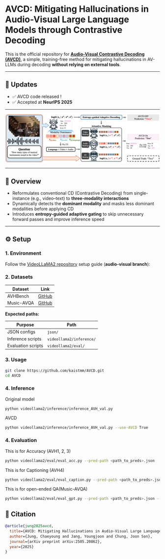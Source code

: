 # AVCD: Mitigating Hallucinations in Audio-Visual Large Language Models through Contrastive Decoding

This is the official repository for **[Audio-Visual Contrastive Decoding (AVCD)](https://arxiv.org/abs/2505.20862)**, a simple, training-free method for mitigating hallucinations in AV-LLMs during decoding **without relying on external tools**.


---

## 🚀 Updates
- ✅ AVCD code released !
- ✅ Accepted at **NeurIPS 2025**  

---

![Overview of AVCD](AVCD.png)

---

## 📖 Overview
- Reformulates conventional CD (Contrastive Decoding) from single-instance (e.g., video–text) to **three-modality interactions**  
- Dynamically detects the **dominant modality** and masks less dominant modalities before applying CD  
- Introduces **entropy-guided adaptive gating** to skip unnecessary forward passes and improve inference speed  

---

## ⚙️ Setup

### 1. Environment
Follow the [VideoLLaMA2 repository](https://github.com/DAMO-NLP-SG/VideoLLaMA2) setup guide (**audio-visual branch**):


### 2. Datasets

| Dataset   | Link |
|-----------|------|
| AVHBench  | [GitHub](https://github.com/kaist-ami/AVHBench) |
| Music-AVQA| [GitHub](https://github.com/GeWu-Lab/MUSIC-AVQA) |

**Expected paths:**

| Purpose              | Path |
|----------------------|--------------------------|
| JSON configs         | `json/` |
| Inference scripts    | `videollama2/inference/` |
| Evaluation scripts   | `videollama2/eval/` |

### 3. Usage

```bash
git clone https://github.com/kaistmm/AVCD.git
cd AVCD
```

### 4. Inference

Original model
```bash
python videollama2/inference/inference_AVH_val.py
```

AVCD
```bash
python videollama2/inference/inference_AVH_val.py --use-AVCD True
```

### 4. Evaluation
This is for Accuracy (AVH1, 2, 3)
```bash
python videollama2/eval/eval_acc.py --pred-path <path_to_preds>.json
```

This is for Captioning (AVH4)
```bash
python videollama2/eval/eval_caption.py --pred-path <path_to_preds>.json --output-dir <dir>
```

This is for open-ended QA(Music-AVQA)
```bash
python videollama2/eval/eval_gpt.py --pred-path <path_to_preds>.json --output-dir <dir>
```

## 📝 Citation
```bibtex
@article{jung2025avcd,
  title={AVCD: Mitigating Hallucinations in Audio-Visual Large Language Models through Contrastive Decoding},
  author={Jung, Chaeyoung and Jang, Youngjoon and Chung, Joon Son},
  journal={arXiv preprint arXiv:2505.20862},
  year={2025}
}
```
